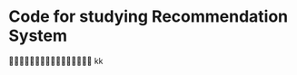 # Code for studying Recommendation System

:sheep::sheep::sheep::sheep::sheep::sheep::sheep::sheep::sheep::sheep::sheep::sheep::sheep::sheep::sheep::sheep:
kk